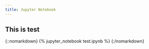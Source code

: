 ```yaml
---
title: Jupyter Notebook
---
```


## This is test

{::nomarkdown}
{% jupyter_notebook test.ipynb %}
{:/nomarkdown}
